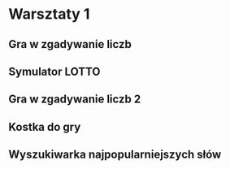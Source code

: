 # Warsztaty 1

## Gra w zgadywanie liczb

## Symulator LOTTO

## Gra w zgadywanie liczb 2

## Kostka do gry

## Wyszukiwarka najpopularniejszych słów
